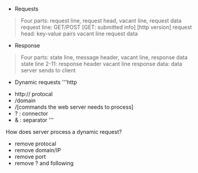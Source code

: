* Requests
> Four parts: request line, request head, vacant line, request data
> request line: GET/POST [GET: submitted info] [http version]
> request head: key-value pairs
> vacant line
> request data

* Response
> Four parts: state line, message header, vacant line, response data
> state line
> 2-11: response header
> vacant line
> response data: data server sends to client

* Dynamic requests
'''http
- http:// protocal
- /domain
- /[commands the web server needs to process]
- ? : connector
- & : separator
'''

How does server process a dynamic request?
- remove protocal
- remove domain/IP
- remove port
- remove ? and following


